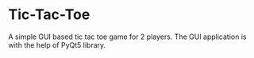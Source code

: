 # Tic-Tac-Toe
A simple GUI based tic tac toe game for 2 players.
The GUI application is with the help of PyQt5 library.
